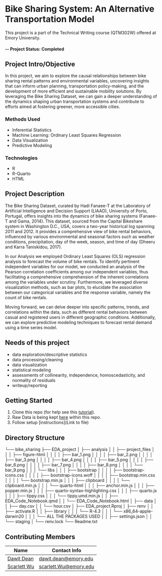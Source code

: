 # Bike Sharing System: An Alternative Transportation Model
This project is a part of the Technical Writing course (QTM302W) offered at Emory University. 


#### -- Project Status: Completed


## Project Intro/Objective
In this project, we aim to explore the causal relationships between bike sharing rental patterns and environmental variables, uncovering insights that can inform urban planning, transportation policy-making, and the development of more efficient and sustainable mobility solutions. By leveraging the Bike Sharing Dataset, we can gain a deeper understanding of the dynamics shaping urban transportation systems and contribute to efforts aimed at fostering greener, more accessible cities.


### Methods Used
* Inferential Statistics
* Machine Learning: Ordinary Least Squares Regression 
* Data Visualization
* Predictive Modeling


### Technologies
* R 
* R-Quarto
* HTML




## Project Description
The Bike Sharing Dataset, curated by Hadi Fanaee-T at the Laboratory of Artificial Intelligence and Decision Support (LIAAD), University of Porto, Portugal, offers insights into the dynamics of bike sharing systems (Fanaee-T and Gama, 2014). This dataset, sourced from the Capital Bikeshare system in Washington D.C., USA, covers a two-year historical log spanning 2011 and 2012. It provides a comprehensive view of bike rental behaviors, influenced by various environmental and seasonal factors such as weather conditions, precipitation, day of the week, season, and time of day (Dheeru and Karra Taniskidou, 2017). 

In our Analysis we employed Ordinary Least Squares (OLS) regression analysis to forecast the volume of bike rentals. To identify pertinent independent variables for our model, we conducted an analysis of the Pearson correlation coefficients among our independent variables, thus facilitating a comprehensive comprehension of the inherent correlations among the variables under scrutiny. Furthermore, we leveraged diverse visualization methods, such as bar plots, to elucidate the association between our categorical variables and the response variable, namely the count of bike rentals.

Moving forward, we can delve deeper into specific patterns, trends, and correlations within the data, such as different rental behaviors between casual and registered users in different geographic conditions. Additionally, we can explore predictive modeling techniques to forecast rental demand using a time series model.


## Needs of this project
- data exploration/descriptive statistics
- data processing/cleaning
- data visualization
- statistical modeling
- assessments of collinearity, independence, homoscedasticity, and normality of residuals
- writeup/reporting


## Getting Started
1. Clone this repo (for help see this [tutorial](https://help.github.com/articles/cloning-a-repository/)).
2. Raw Data is being kept [here](data/hour.csv) within this repo.
3. Follow setup [instructions](Link to file)


## Directory Structure


└── bike_sharing
    ├── EDA_project
    │   ├── analysis
    │   │   ├── project_files
    │   │   │   ├── figure-html
    │   │   │   │   ├── bar_1.png
    │   │   │   │   ├── bar_2.png
    │   │   │   │   ├── bar_3.png
    │   │   │   │   ├── bar_4.png
    │   │   │   │   ├── bar_5.png
    │   │   │   │   ├── bar_6.png
    │   │   │   │   ├── bar_7.png
    │   │   │   │   ├── bar_8.png
    │   │   │   │   └── bar_9.png
    │   │   │   └── libs
    │   │   │       ├── bootstrap
    │   │   │       │   ├── bootstrap-icons.css
    │   │   │       │   ├── bootstrap-icons.woff
    │   │   │       │   ├── bootstrap.min.css
    │   │   │       │   └── bootstrap.min.js
    │   │   │       ├── clipboard
    │   │   │       │   └── clipboard.min.js
    │   │   │       └── quarto-html
    │   │   │           ├── anchor.min.js
    │   │   │           ├── popper.min.js
    │   │   │           ├── quarto-syntax-highlighting.css
    │   │   │           ├── quarto.js
    │   │   │           ├── tippy.css
    │   │   │           └── tippy.umd.min.js
    │   │   ├── EDA_Code_Notebook.qmd
    │   │   └── EDA_Code_Notebook.html
    │   ├── data
    │   │   ├── day.csv
    │   │   └── hour.csv
    │   ├── EDA_project.Rproj
    │   ├── renv
    │   │   ├── activate.R
    │   │   ├── library
    │   │   │   └── R-4.3
    │   │   │       └── x86_64-apple-darwin20
    │   │   │           └── ALL THE PACKAGES USED
    │   │   ├── settings.json
    │   │   └── staging
    │   └── renv.lock
    └── Readme.txt


## Contributing Members

|Name     |  Contact Info   | 
|---------|-----------------|
|[Dawit Dean](https://github.com/Uchimata1)| dawit.dean@emory.edu       |
|[Scarlett Wu](https://github.com/Scarlett1024) |     scarlett.Wu@emory.edu    |

